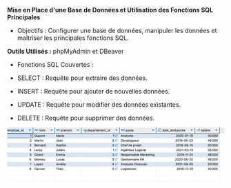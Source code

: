 

**Mise en Place d'une Base de Données et Utilisation des Fonctions SQL Principales**

* Objectifs :
 Configurer une base de données, manipuler les données et maîtriser les principales fonctions SQL.

**Outils Utilisés :**
phpMyAdmin et DBeaver

* Fonctions SQL Couvertes :

* SELECT : Requête pour extraire des données.

* INSERT : Requête pour ajouter de nouvelles données.

* UPDATE : Requête pour modifier des données existantes.

* DELETE : Requête pour supprimer des données.

![](https://github.com/esmailhaidari24/SQL/blob/main/Capture%20d%E2%80%99e%CC%81cran%201403-06-16%20a%CC%80%2000.22.36.png)
